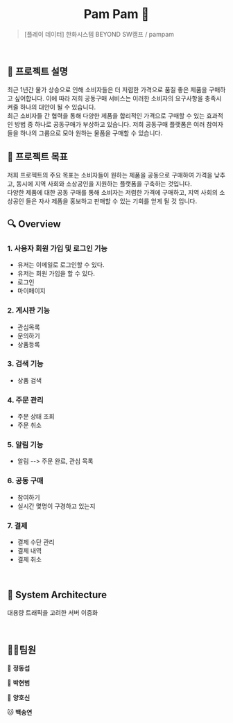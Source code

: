 <h1 align="center">Pam Pam 🎁</h1>


<!-- <center>
    <img src="./img/pic1.png"  style="zoom:76%;" align="center"/>
</center> -->



> [플레이 데이터] 한화시스템 BEYOND SW캠프 / pampam


<!-- 🎬[Demo 시연영상] 
📃[프로젝트 회고록] -->

<br>

## :pencil: 프로젝트 설명


최근 1년간 물가 상승으로 인해 소비자들은 더 저렴한 가격으로 품질 좋은 제품을 구매하고 싶어합니다. 이에 따라 저희 공동구매 서비스는 이러한 소비자의 요구사항을 충족시켜줄 하나의 대안이 될 수 있습니다. </br> 최근 소비자들 간 협력을 통해 다양한 제품을 합리적인 가격으로 구매할 수 있는 효과적인 방법 중 하나로 공동구매가 부상하고 있습니다. 저희 공동구매 플랫폼은 여러 참여자들을 하나의 그룹으로 모아 원하는 물품을 구매할 수 있습니다.


## :dart: 프로젝트 목표


저희 프로젝트의 주요 목표는 소비자들이 원하는 제품을 공동으로 구매하여 가격을 낮추고, 동시에 지역 사회와 소상공인을 지원하는 플랫폼을 구축하는 것입니다. </br>다양한 제품에 대한 공동 구매를 통해 소비자는 저렴한 가격에 구매하고,  지역 사회의 소상공인 들은 자사 제품을 홍보하고 판매할 수 있는 기회를 얻게 될 것 입니다.



## 🔍 Overview

### 1. 사용자 회원 가입 및 로그인 기능

+ 유저는 이메일로 로그인할 수 있다.
+ 유저는 회원 가입을 할 수 있다.
+ 로그인
+ 마이페이지



### 2. 게시판 기능
+ 관심목록
+ 문의하기
+ 상품등록



### 3. 검색 기능
+ 상품 검색



### 4. 주문 관리
+ 주문 상태 조회
+ 주문 취소



### 5. 알림 기능
+ 알림 --> 주문 완료, 관심 목록



### 6. 공동 구매
+ 참여하기
+ 실시간 몇명이 구경하고 있는지



### 7. 결제
+ 결제 수단 관리
+ 결제 내역
+ 결제 취소
<br>


## :page_with_curl: System Architecture

<!-- <center>
    <img src="./img/pic2.png" />
</center> -->
대용량 트래픽을 고려한 서버 이중화

<br>



## 🤼‍♂️팀원

🐯 **정동섭**

🐶 **박현범**

🐺 **양호신**

🐱 **백송연**
